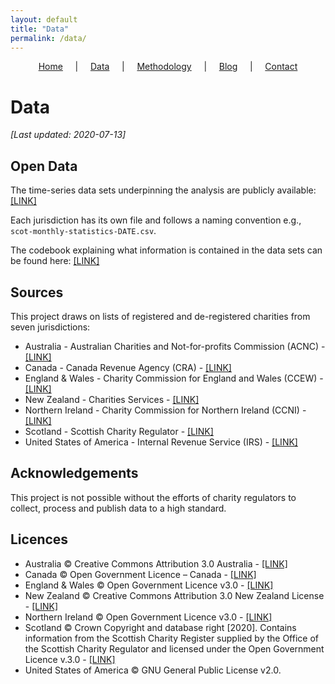 ```yaml
---
layout: default
title: "Data"
permalink: /data/
---
```


<p style="text-align:center;"><a href="https://diarmuidm.github.io/charity-covid19">Home</a>&nbsp;&nbsp;&nbsp;&nbsp;&nbsp;|&nbsp;&nbsp;&nbsp;&nbsp;&nbsp;<a href="https://diarmuidm.github.io/charity-covid19/data">Data</a>&nbsp;&nbsp;&nbsp;&nbsp;&nbsp;|&nbsp;&nbsp;&nbsp;&nbsp;&nbsp;<a href="https://diarmuidm.github.io/charity-covid19/methodology">Methodology</a>&nbsp;&nbsp;&nbsp;&nbsp;&nbsp;|&nbsp;&nbsp;&nbsp;&nbsp;&nbsp;<a href="https://diarmuidm.github.io/charity-covid19/blog">Blog</a>&nbsp;&nbsp;&nbsp;&nbsp;&nbsp;|&nbsp;&nbsp;&nbsp;&nbsp;&nbsp;<a href="https://diarmuidm.github.io/charity-covid19/contact">Contact</a></p>

# Data

*[Last updated: 2020-07-13]*

## Open Data

The time-series data sets underpinning the analysis are publicly available: [ [LINK] ](https://github.com/DiarmuidM/charity-covid19/tree/master/data)

Each jurisdiction has its own file and follows a naming convention e.g., `scot-monthly-statistics-DATE.csv`.

The codebook explaining what information is contained in the data sets can be found here: [ [LINK] ](./data-codebook.md)

## Sources

This project draws on lists of registered and de-registered charities from seven jurisdictions:

* Australia - Australian Charities and Not-for-profits Commission (ACNC) - [ [LINK] ](https://data.gov.au/dataset/ds-dga-b050b242-4487-4306-abf5-07ca073e5594/details?q=acnc)
* Canada - Canada Revenue Agency (CRA) - [ [LINK] ](https://apps.cra-arc.gc.ca/ebci/hacc/srch/pub/dsplyBscSrch?request_locale=en)
* England & Wales - Charity Commission for England and Wales (CCEW) -  [ [LINK] ](http://data.charitycommission.gov.uk/)
* New Zealand - Charities Services - [ [LINK] ](https://www.charities.govt.nz/charities-in-new-zealand/the-charities-register/open-data/)
* Northern Ireland - Charity Commission for Northern Ireland (CCNI) - [ [LINK] ](https://www.charitycommissionni.org.uk/charity-search)
* Scotland - Scottish Charity Regulator - [ [LINK] ](https://www.oscr.org.uk/about-charities/search-the-register/charity-register-download/)
* United States of America - Internal Revenue Service (IRS) - [ [LINK] ](https://www.irs.gov/charities-non-profits/tax-exempt-organization-search-bulk-data-downloads)

## Acknowledgements

This project is not possible without the efforts of charity regulators to collect, process and publish data to a high standard.

## Licences

* Australia © Creative Commons Attribution 3.0 Australia - [ [LINK] ](https://data.gov.au/dataset/ds-dga-b050b242-4487-4306-abf5-07ca073e5594/details?q=acnc)
* Canada © Open Government Licence – Canada - [ [LINK] ](https://open.canada.ca/en/open-government-licence-canada)
* England & Wales © Open Government Licence v3.0 - [ [LINK] ](https://www.nationalarchives.gov.uk/doc/open-government-licence/version/3/)
* New Zealand © Creative Commons Attribution 3.0 New Zealand License - [ [LINK] ](https://creativecommons.org/licenses/by/3.0/nz/)
* Northern Ireland © Open Government Licence v3.0 - [ [LINK] ](http://www.nationalarchives.gov.uk/doc/open-government-licence/version/3/)
* Scotland © Crown Copyright and database right [2020]. Contains information from the Scottish Charity Register supplied by the Office of the Scottish Charity Regulator and licensed under the Open Government Licence v.3.0 - [ [LINK] ](http://www.nationalarchives.gov.uk/doc/open-government-licence/version/3/)
* United States of America © GNU General Public License v2.0.